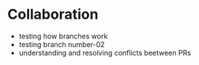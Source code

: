 # Collaboration

- testing how branches work
- testing branch number-02
- understanding and resolving conflicts beetween PRs